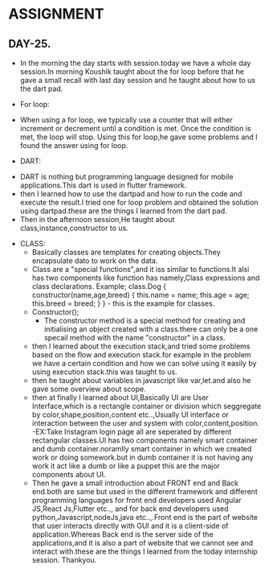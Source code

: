 # ASSIGNMENT
## DAY-25.
   - In the morning the day starts with session.today we have a whole day session.In morning Koushik taught about the for loop before that he gave a small recall with last day session and he taught about how to us the dart pad.
  * For loop:
   -  When using a for loop, we typically use a counter that will either increment or decrement until a condition is met. Once the condition is met, the loop will stop. 
   Using this for loop,he gave some problems and I found the answer using for loop.
  * DART:
   - DART is nothing but programming language designed for mobile applications.This dart is used in flutter framework.
   - then I learned how to use the dartpad and how to run the code and execute the result.I tried one for loop problem and obtained the solution using dartpad.these are the things I learned from the dart pad.
 - Then in the afternoon session,He taught about class,instance,constructor to us.
  * CLASS:
    - Basically classes are templates for creating objects.They encapsulate dato to work on the data.
    - Class are a "special functions",and it iss similar to functions.It alsi has two components like function has namely,Class expressions and class declarations.
  Example; 
   class.Dog { 
       constructor(name,age,breed)
           { 
            this.name = name;
            this.age = age;
            this.breed = breed;
           }
         }
           - this is the example for classes.
    * Constructor();
        - The constructor method is a special method for creating and initialising an object created with a class.there can only be a one specail method with the name "constructor" in a class.
     - then I learned about the execution stack,and tried some problems based on the flow and execution stack.for example in the problem we have a certain condition and how we can solve using it easily by using execution stack.this was taught to us.
      - then he taught about  variables in javascript like var,let.and also he gave some overview about scope.
     - then at finally I learned about UI,Basically UI are User Interface,which is a rectangle container or division which seggregate by color,shape,position,content etc..,Usually UI interface or interaction between the user and system with color,content,position.
     -EX:Take Instagram login page all are seperated by different rectangular classes.UI has two components namely smart container and dumb container.noramlly smart container in which we created work or doing somework.but in dumb container it is not having any work it act like a dumb or like a puppet this are the major components about UI.
     - Then he gave a small introduction about FRONT end and Back end.both are same but used in the different framework and different programming languages for front end developers used Angular JS,React Js,Flutter etc.., and for back end developers used python,Javascript,nodeJs,java etc..,.Front end is the part of website that user interacts directly with GUI and it is a client-side of application.Whereas Back end is the server side of the applications,and it is also a part of website that we cannot see and interact with.these are the things I learned from the today internship session.
    Thankyou. 
